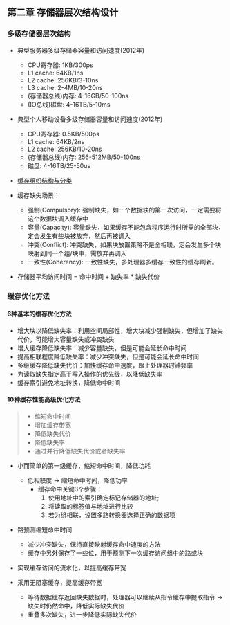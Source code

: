 ## 第二章 存储器层次结构设计

### 多级存储器层次结构
* 典型服务器多级存储器容量和访问速度(2012年)
    * CPU寄存器: 1KB/300ps
    * L1 cache: 64KB/1ns
    * L2 cache: 256KB/3-10ns
    * L3 cache: 2-4MB/10-20ns
    * (存储器总线)内存: 4-16GB/50-100ns
    * (IO总线)磁盘: 4-16TB/5-10ms

* 典型个人移动设备多级存储器容量和访问速度(2012年)
    * CPU寄存器: 0.5KB/500ps
    * L1 cache: 64KB/2ns
    * L2 cache: 256KB/10-20ns
    * (存储器总线)内存: 256-512MB/50-100ns
    * 磁盘: 4-16TB/25-50us

* [缓存组织结构与分类](../../深入理解计算机系统/第六章存储器层次结构/chapter6.md)

* 缓存缺失场景：
    * 强制(Compulsory): 强制缺失，如一个数据块的第一次访问，一定需要将这个数据块调入缓存中
    * 容量(Capacity): 容量缺失，如果缓存不能包含程序运行时所需的全部块，定会发生有些块被放弃，然后再被调入
    * 冲突(Conflict): 冲突缺失，如果块放置策略不是全相联，定会发生多个块映射到同一个组/块中，需放弃再调入
    * 一致性(Coherency): 一致性缺失，多处理器多缓存一致性的缓存刷新。

* 存储器平均访问时间 = 命中时间 + 缺失率 * 缺失代价

### 缓存优化方法

#### 6种基本的缓存优化方法
* 增大块以降低缺失率：利用空间局部性，增大块减少强制缺失，但增加了缺失代价，可能增大容量缺失或冲突缺失
* 增大缓存降低缺失率：减少容量缺失，但是可能会延长命中时间
* 提高相联程度降低缺失率：减少冲突缺失，但是可能会延长命中时间
* 多级缓存降低缺失代价：加快缓存命中速度，跟上处理器时钟频率
* 为读取缺失指定高于写入操作的优先级，以降低缺失率
* 缓存索引避免地址转换，降低命中时间

#### 10种缓存性能高级优化方法
> * 缩短命中时间
> * 增加缓存带宽
> * 降低缺失代价
> * 降低缺失率
> * 通过并行降低缺失代价或者缺失率

* 小而简单的第一级缓存，缩短命中时间，降低功耗
    * 低相联度 -> 缩短命中时间，降低功率
        * 缓存命中关键3个步骤：
            1. 使用地址中的索引确定标记存储器的地址;
            1. 将读取的标签值与地址进行比较
            1. 若为组相联，设置多路转换器选择正确的数据项

* 路预测缩短命中时间
    * 减少冲突缺失，保持直接映射缓存命中速度的方法
    * 缓存中另外保存了一些位，用于预测下一次缓存访问组中的路或块

* 实现缓存访问的流水化，以提高缓存带宽

* 采用无阻塞缓存，提高缓存带宽
    * 等待数据缓存返回缺失数据时，处理器可以继续从指令缓存中提取指令 -> 缺失时仍然命中，降低实际缺失代价
    * 重叠多次缺失，进一步降低实际缺失代价